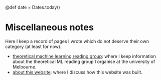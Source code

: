 @def date = Dates.today()

# Miscellaneous notes

Here I keep a record of pages I wrote which do not deserve their own category (at least for now).

* [theoretical machine learning reading group](/pub/misc/thml-rg.html): where I keep information about the theoretical ML reading group I organise at the university of Melbourne.
* [about this website](/pub/misc/about-website.html): where I discuss how this website was built.

<!--
## Travels

TODO: think about a format for this. Probably best to stick to the actual useful stuff rather than a blog-style thing. Maybe add small intro saying these are mostly a list of tips that may be useful

* *short notes of a trip to Iran*

* *short notes of a trip to Colombia*
    - money in Colombia (no credit card, at least not often, withdrawing cash is a bit annoying but probably best not carrying a ton of notes with you)
    - haggling (people mostly honest, this is true even with taxi drivers surprisingly, though bear in mind that in some places there's a fixed price (best to ask locals for a ballpark) whereas in others (such as Cali, Medellin) people put the taximetro, and if they forget you can remind them at the start and they'll do it without problem)
    - speaking (people very easy to talk to, but speak in spanish! even if it's horrible people will enthusiastically start talking to you, you won't get far with english), people are extremely friendly and welcoming, so don't hesitate engaging the conversation, you'll get a lot from those even if your spanish is basic, we definitely did!
    - malaria? depends on the country you're from, we took it, some people didn't
    - ciudad perdida, great walk, fantastic view, unfortunately everything is done in groups, this can be annoying because even if the group you join is small you will see other groups while walking (especially if you walk faster/slower than your group). This can be a bit annoying as there's a bit of a feeling of a "human train" going up/down the sierra nevada. Still, it's good fun and we'd recommend doing it. It's quite easy if you're in a reasonable state of fitness so 4 days is more than enough to do it. In fact you could do it in 2 days of hard walking but that just wouldn't work with the organisation of the tours there (and I don't believe you can do the walk without a tour). We did Wiwa tour and were happy with it, I'm not sure if there's a huge differentiation factor apart from the fact that our tour guide was indigenous, friendly, and full of interesting information. That being said from what we could see, other tours were similar in size and format.
    - security? ask locals, we didn't feel unsafe anywhere apart from on a hill in Cali where we weren't supposed to go (we climbed the wrong one) but even there nothing happened, and we were just cautious because there were few people around
    - cycling, loads of fun, polluted, hard to get by a road bike, possible to rent MTB but can be of crappy conditions
    - taxi in Cartagena: everything is fixed price (ask before you enter the taxi to check if they're trying to rip you off, doesn't happen much in colombia but if it does, it likely will be in cartaghena which is plagued with clueless tourists, I think ~6000 for inner-city trips, uber is pretty cheap too, technically it doesn't work but...)
    - uber in Colombia, works well, though not necessarily cheaper than taxi, also illegal so from the airport I'd suggest just getting a taxi
    - food in Colombia, we like to eat in random local places the locals seem to go to but doing so we were usually quite disappointed. The best food we've had in Colombia was in Cartagena in a fusion Lebanese-Carribean restaurant but definitely not really the kind of stuff locals go to. Pizza is probably the next best thing. Otherwise, be ready for unimpressive food, especially if you're vegetarian (and even if you aren't). Eggs and rice is probably the best thing you'll eat over there :-) (yes it's that bad). That being said, the fruits are absolutely mind blowing. So gorge yourself on fresh fruits, quench your thirst with fresh fruit juice, eat fresh fruit gelato in Cali etc etc. It will never disappoint. You may also eat fruits you have never seen in your life (we did), just give it a shot, it's usually very good.  
* *short notes of a (short) trip to Chile*
    - speaking, spanish, though watch out, even if you speak decent spanish you may really struggle to understand what people try to tell you (especially in taxis), ask people to slow down and apologise, it doesn't always work though ...
    - atacama: do rent a car, everything is far, being stuck in a minibus with a group where people get told when to get off and when to get back on would completely change your experience of what the atacama is about: a big desert with no one around, calmness, desolation, superb. Spend at least 4 full days there.
    - food in Chile: we may have gotten particularly unlucky with the food but we were really not impressed anywhere we went which is unfortunate but gets kind of funny after a while. If you're a bit of a foodie, consider doing your research or being thoroughly disappointed. This is in SPDA just as much as in Santiago and Valparaiso.
    - uber in santiago: very easy although illegal. Would recommend for traveling around santiago or TO the airport, would NOT recommend to go FROM the airport as it's quite hairy to know exactly where the uber wants to pick you up (since they want to avoid the police)
    - santiago airport to valparaiso: ask for the bus to people, it's super easy, you have to change after 20 minutes in a suburb of santiago and from there take a bus to valparaiso which is cheap and comfortable
    - valparaiso: very nice, well worth walking idly, to get a feel for the city's soul, lots of graffiti on the wall, some very interesting, going up to see the nice view on the city in the evening is an absolute must
* *short notes of a (short) trip to Sri Lanka*
    - don't withdraw too much money, everything is super cheap especially if you stay off the beaten  touristic track: do go in the country side, it's absolutely stunning, lush and fun, I would recommend trying to get bikes (MTB) through your hosts, 10 USD a day should be about right to get decent, serviced MTB, more and you're getting ripped off.
    - tuk tuk within Kandy (10 min trip) <= 200 RS
    - bus from Airport to Kandy (3h) <= 200 RS per person (epic ride, ideally befriend your neighbour to know where to get off)
    - clothes you can buy in local market <= 500 RS per piece (yes really, haggle!)
    - hand sanitizer in a pharmacy <= 250 RS
    - tea in a tea factory <= 1000 RS for 250g of top quality loose leaf black tea,
    - SIM card at the airport, 3Go of data (very convenient) we paid 10USD in the airport, could probably have paid less outside but didn't want the hassle
-->
